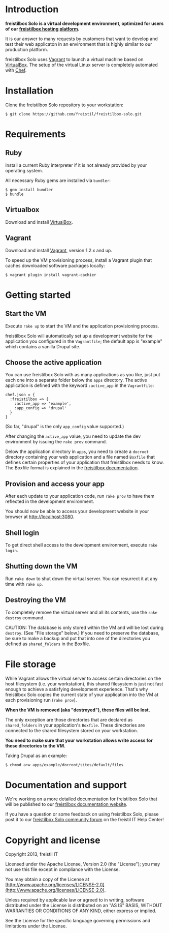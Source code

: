 # Introduction

**freistilbox Solo is a virtual development environment, optimized for users of our [freistilbox hosting platform](http://www.freistilbox.com).**

It is our answer to many requests by customers that want to develop and test their web applicaton in an environment that is highly similar to our production platform.

freistilbox Solo uses [Vagrant](http://www.vagrantup.com/) to launch a virtual machine based on [VirtualBox](https://www.virtualbox.org/). The setup of the virtual Linux server is completely automated with [Chef](http://www.opscode.com/chef/).


# Installation

Clone the freistilbox Solo repository to your workstation:

    $ git clone https://github.com/freistil/freistilbox-solo.git


# Requirements

## Ruby

Install a current Ruby interpreter if it is not already provided by your operating system.

All necessary Ruby gems are installed via `bundler`:

    $ gem install bundler
    $ bundle


## Virtualbox

Download and install [VirtualBox](https://www.virtualbox.org/wiki/Downloads).


## Vagrant

Download and install [Vagrant](http://docs.vagrantup.com/v2/installation/index.html), version 1.2.x and up.

To speed up the VM provisioning process, install a Vagrant plugin that caches downloaded software packages locally:

    $ vagrant plugin install vagrant-cachier


# Getting started

## Start the VM

Execute `rake up` to start the VM and the application provisioning process.

freistilbox Solo will automatically set up a development website for the application you configured in the `Vagrantfile`; the default app is "example" which contains a vanilla Drupal site.


## Choose the active application

You can use freistilbox Solo with as many applications as you like, just put each one into a separate folder below the `apps` directory. The active application is defined with the keyword `:active_app` in the `Vagrantfile`:

    chef.json = {
      :freistilbox => {
        :active_app => 'example',
        :app_config => 'drupal'
      }
    }

(So far, "drupal" is the only `app_config` value supported.)

After changing the `active_app` value, you need to update the dev environment by issuing the `rake prov` command.

Delow the application directory in `apps`, you need to create a `docroot` directory containing your web application and a file named `Boxfile` that defines certain properties of your application that freistilbox needs to know. The Boxfile format is explained in the [freistilbox documentation](http://docs.freistilbox.com/basics/boxfile/).


## Provision and access your app

After each update to your application code, run `rake prov` to have them reflected in the development environment.

You should now be able to access your development website in your browser at [http://localhost:3080](http://localhost:3080).


## Shell login

To get direct shell access to the development environment, execute `rake login`.


## Shutting down the VM

Run `rake down` to shut down the virtual server. You can resurrect it at any time with `rake up`.


## Destroying the VM

To completely remove the virtual server and all its contents, use the `rake destroy` command.

CAUTION: The database is only stored within the VM and will be lost during `destroy`. (See "File storage" below.) If you need to preserve the database, be sure to make a backup and put that into one of the directories you defined as `shared_folders` in the Boxfile.


# File storage

While Vagrant allows the virtual server to access certain directories on the host filesystem (i.e. your workstation), this shared filesystem is just not fast enough to achieve a satisfying development experience. That's why freistilbox Solo copies the current state of your application into the VM at each provisioning run (`rake prov`).

**When the VM is removed (aka "destroyed"), these files will be lost.**

The only exception are those directories that are declared as `shared_folders` in your application's `Boxfile`. These directories are connected to the shared filesystem stored on your workstation.

**You need to make sure that your workstation allows write access for these directories to the VM.**

Taking Drupal as an example:

    $ chmod a+w apps/example/docroot/sites/default/files


# Documentation and support

We're working on a more detailed documentation for freistilbox Solo that will be published to our [freistilbox documentation website](http://docs.freistilbox.com).

If you have a question or some feedback on using freistilbox Solo, please post it to our [freistilbox Solo community forum](https://freistil.zendesk.com/forums/22231131) on the freistil IT Help Center!


# Copyright and license

Copyright 2013, freistil IT

Licensed under the Apache License, Version 2.0 (the "License"); you may not use this file except in compliance with the License.

You may obtain a copy of the License at [http://www.apache.org/licenses/LICENSE-2.0](http://www.apache.org/licenses/LICENSE-2.0).

Unless required by applicable law or agreed to in writing, software
distributed under the License is distributed on an "AS IS" BASIS,
WITHOUT WARRANTIES OR CONDITIONS OF ANY KIND, either express or implied.

See the License for the specific language governing permissions and limitations under the License.
